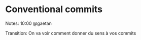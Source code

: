 <!-- .slide: class="transition bg-pink" -->

# Conventional commits

Notes: 10:00 @gaetan

Transition: On va voir comment donner du sens à vos commits
